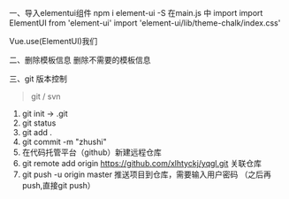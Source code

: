 一、导入elementui组件
npm i element-ui -S
在main.js 中 import
import ElementUI from 'element-ui'
import 'element-ui/lib/theme-chalk/index.css'

Vue.use(ElementUI)我们

二、删除模板信息
删除不需要的模板信息

三、git 版本控制
> git / svn 
1. git init -> .git
2. git status
3. git add .
4. git commit -m "zhushi"
5. 在代码托管平台（github）新建远程仓库 
6. git remote add origin https://github.com/xlhtyckj/yqgl.git 关联仓库 
7. git push -u origin master 推送项目到仓库，需要输入用户密码 （之后再push,直接git push）




